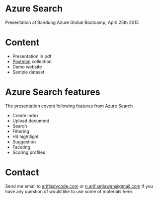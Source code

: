 
# Azure Search

Presentation at Bandung Azure Global Bootcamp, April 25th 2015 

# Content

* Presentation in pdf
* [Postman](https://www.getpostman.com/) collection
* Demo website
* Sample dataset

# Azure Search features

The presentation covers following features from Azure Search

* Create index
* Upload document
* Search
* Filtering
* Hit hightlight
* Suggestion
* Faceting
* Scoring profiles

# Contact

Send me email to arif@dycode.com or n.arif.setiawan@gmail.com if you have any question of would like to use some of materials here.
